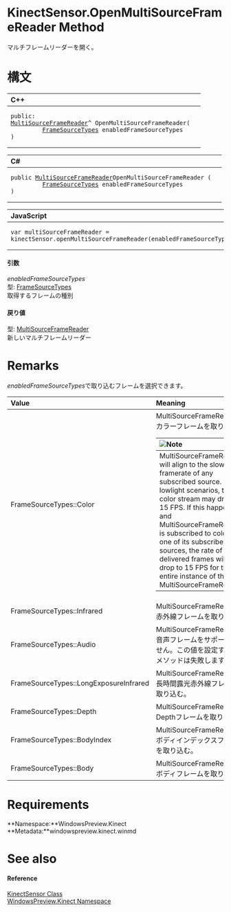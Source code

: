 KinectSensor.OpenMultiSourceFrameReader Method  
==============================================  

マルチフレームリーダーを開く。
<span id="syntaxSection"></span>

構文
======  

<table>
<colgroup>
<col width="100%" />
</colgroup>
<thead>
<tr class="header">
<th align="left">C++</th>
</tr>
</thead>
<tbody>
<tr class="odd">
<td align="left"><pre><code>public:  
<a href="../../MultiSourceFrameReader_Class.md">MultiSourceFrameReader</a>^ OpenMultiSourceFrameReader(  
         <a href="../../FrameSourceTypes_Enumeration.md">FrameSourceTypes</a> enabledFrameSourceTypes  
)</code></pre></td>
</tr>
</tbody>
</table>

<table>
<colgroup>
<col width="100%" />
</colgroup>
<thead>
<tr class="header">
<th align="left">C#</th>
</tr>
</thead>
<tbody>
<tr class="odd">
<td align="left"><pre><code>public <a href="../../MultiSourceFrameReader_Class.md">MultiSourceFrameReader</a>OpenMultiSourceFrameReader (  
         <a href="../../FrameSourceTypes_Enumeration.md">FrameSourceTypes</a> enabledFrameSourceTypes  
)</code></pre></td>
</tr>
</tbody>
</table>

<table>
<colgroup>
<col width="100%" />
</colgroup>
<thead>
<tr class="header">
<th align="left">JavaScript</th>
</tr>
</thead>
<tbody>
<tr class="odd">
<td align="left"><pre><code>var multiSourceFrameReader = kinectSensor.openMultiSourceFrameReader(enabledFrameSourceTypes);</code></pre></td>
</tr>
</tbody>
</table>

<span id="ID4EJ"></span>
#### 引数  

*enabledFrameSourceTypes*    
型: [FrameSourceTypes](../../FrameSourceTypes_Enumeration.md)  
 取得するフレームの種別

<span id="ID4ES"></span>
#### 戻り値  

型: [MultiSourceFrameReader](../../MultiSourceFrameReader_Class.md)  
新しいマルチフレームリーダー

<span id="remarks"></span>

Remarks  
=======  

*enabledFrameSourceTypes*で取り込むフレームを選択できます。  

<table>
<colgroup>
<col width="50%" />
<col width="50%" />
</colgroup>
<thead>
<tr class="header">
<th align="left">Value</th>
<th align="left">Meaning</th>
</tr>
</thead>
<tbody>
<tr class="odd">
<td align="left">FrameSourceTypes::Color</td>
<td align="left">MultiSourceFrameReaderでカラーフレームを取り込む。 
<div class="alert">
<table>
<thead>
<tr class="header">
<th align="left"><img src="../../../../../../resources/note.gif" />Note</th>
</tr>
</thead>
<tbody>
<tr class="odd">
<td align="left">MultiSourceFrameReader will align to the slowest framerate of any subscribed source. In lowlight scenarios, the color stream may drop to 15 FPS. If this happens, and MultiSourceFrameReader is subscribed to color as one of its subscribed sources, the rate of delivered frames will drop to 15 FPS for the entire instance of this MultiSourceFrameReader</td>
</tr>
</tbody>
</table>
</div></td>
</tr>
<tr class="even">
<td align="left">FrameSourceTypes::Infrared</td>
<td align="left">MultiSourceFrameReaderで赤外線フレームを取り込む。</td>
</tr>
<tr class="odd">
<td align="left">FrameSourceTypes::Audio</td>
<td align="left">MultiSourceFrameReaderは音声フレームをサポートしません。この値を設定するとメソッドは失敗します。</td>
</tr>
<tr class="even">
<td align="left">FrameSourceTypes::LongExposureInfrared</td>
<td align="left">MultiSourceFrameReaderで長時間露光赤外線フレームを取り込む。</td>
</tr>
<tr class="odd">
<td align="left">FrameSourceTypes::Depth</td>
<td align="left">MultiSourceFrameReaderでDepthフレームを取り込む。</td>
</tr>
<tr class="even">
<td align="left">FrameSourceTypes::BodyIndex</td>
<td align="left">MultiSourceFrameReaderでボディインデックスフレームを取り込む。</td>
</tr>
<tr class="odd">
<td align="left">FrameSourceTypes::Body</td>
<td align="left">MultiSourceFrameReaderでボディフレームを取り込む。</td>
</tr>
</tbody>
</table>

<span id="requirements"></span>

Requirements  
============  

**Namespace:**WindowsPreview.Kinect  
**Metadata:**windowspreview.kinect.winmd  

<span id="ID4EPD"></span>

See also  
========  

<span id="ID4ERD"></span>
#### Reference  

[KinectSensor Class](../../KinectSensor_Class.md)  
 [WindowsPreview.Kinect Namespace](../../../Kinect.md)  



<!--Please do not edit the data in the comment block below.-->
<!--
TOCTitle : OpenMultiSourceFrameReader Method
RLTitle : KinectSensor.OpenMultiSourceFrameReader Method
KeywordK : OpenMultiSourceFrameReader method
KeywordK : KinectSensor.OpenMultiSourceFrameReader method
KeywordF : WindowsPreview.Kinect.KinectSensor.OpenMultiSourceFrameReader
KeywordF : KinectSensor.OpenMultiSourceFrameReader
KeywordF : OpenMultiSourceFrameReader
KeywordF : WindowsPreview.Kinect.KinectSensor.OpenMultiSourceFrameReader(WindowsPreview.Kinect.FrameSourceTypes)
KeywordA : M:WindowsPreview.Kinect.KinectSensor.OpenMultiSourceFrameReader(WindowsPreview.Kinect.FrameSourceTypes)
AssetID : M:WindowsPreview.Kinect.KinectSensor.OpenMultiSourceFrameReader(WindowsPreview.Kinect.FrameSourceTypes)
Locale : en-us
CommunityContent : 1
APIType : Managed
APILocation : windowspreview.kinect.winmd
APIName : WindowsPreview.Kinect.KinectSensor.OpenMultiSourceFrameReader
TargetOS : Windows
TopicType : kbSyntax
DevLang : VB
DevLang : CSharp
DevLang : JavaScript
DevLang : C++
DocSet : K4Wv2
ProjType : K4Wv2Proj
Technology : Kinect for Windows
Product : Kinect for Windows SDK v2
productversion : 20
-->
